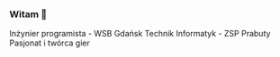 ### Witam 👋
Inżynier programista - WSB Gdańsk
Technik Informatyk - ZSP Prabuty
Pasjonat i twórca gier
